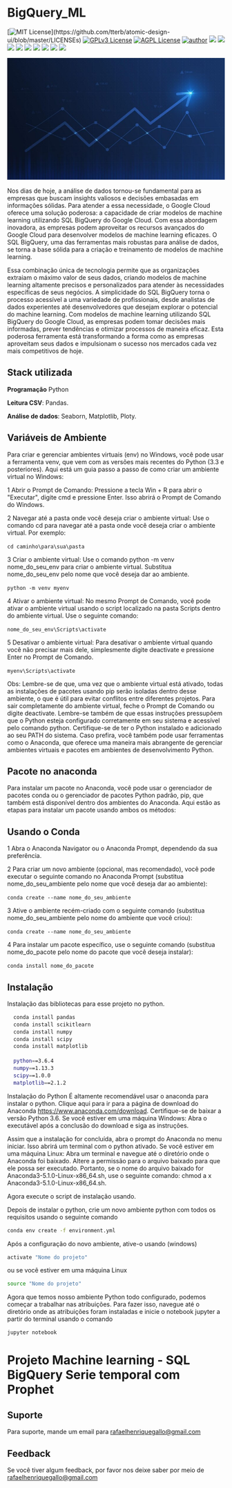 # BigQuery_ML

[![MIT License](https://img.shields.io/apm/l/atomic-design-ui.svg?)](https://github.com/tterb/atomic-design-ui/blob/master/LICENSEs)
[![GPLv3 License](https://img.shields.io/badge/License-GPL%20v3-yellow.svg)](https://opensource.org/licenses/)
[![AGPL License](https://img.shields.io/badge/license-AGPL-blue.svg)](http://www.gnu.org/licenses/agpl-3.0)
[![author](https://img.shields.io/badge/author-RafaelGallo-red.svg)](https://github.com/RafaelGallo?tab=repositories) 
[![](https://img.shields.io/badge/python-3.7+-blue.svg)](https://www.python.org/downloads/release/python-374/) 
[![](https://img.shields.io/badge/Tensorflow-orange.svg)](https://powerbi.microsoft.com/pt-br/)
[![](https://img.shields.io/badge/Pandas-blue.svg)](https://pandas.pydata.org/) 
[![](https://img.shields.io/badge/Matplotlib-blue.svg)](https://matplotlib.org/)
[![](https://img.shields.io/badge/Seaborn-green.svg)](https://seaborn.pydata.org/)
[![](https://img.shields.io/badge/Matplotlib-orange.svg)](https://scikit-learn.org/stable/) 
[![](https://img.shields.io/badge/Prophet-white.svg)](https://Prophet.org/)
[![](https://img.shields.io/badge/NeuralProphet-white.svg)](https://NeuralProphet.org/)
[![](https://img.shields.io/badge/ARIMA-gree.svg)](https://numpy.org/)

![Logo](https://github.com/RafaelGallo/BigQuery_ML/blob/main/imgs/asd.jpg)

Nos dias de hoje, a análise de dados tornou-se fundamental para as empresas que buscam insights valiosos e decisões embasadas em informações sólidas. Para atender a essa necessidade, o Google Cloud oferece uma solução poderosa: a capacidade de criar modelos de machine learning utilizando SQL BigQuery do Google Cloud. Com essa abordagem inovadora, as empresas podem aproveitar os recursos avançados do Google Cloud para desenvolver modelos de machine learning eficazes. O SQL BigQuery, uma das ferramentas mais robustas para análise de dados, se torna a base sólida para a criação e treinamento de modelos de machine learning. 

Essa combinação única de tecnologia permite que as organizações extraiam o máximo valor de seus dados, criando modelos de machine learning altamente precisos e personalizados para atender às necessidades específicas de seus negócios. A simplicidade do SQL BigQuery torna o processo acessível a uma variedade de profissionais, desde analistas de dados experientes até desenvolvedores que desejam explorar o potencial do machine learning. Com modelos de machine learning utilizando SQL BigQuery do Google Cloud, as empresas podem tomar decisões mais informadas, prever tendências e otimizar processos de maneira eficaz. Esta poderosa ferramenta está transformando a forma como as empresas aproveitam seus dados e impulsionam o sucesso nos mercados cada vez mais competitivos de hoje.

## Stack utilizada

**Programação** Python

**Leitura CSV**: Pandas.

**Análise de dados**: Seaborn, Matplotlib, Ploty.

## Variáveis de Ambiente

Para criar e gerenciar ambientes virtuais (env) no Windows, você pode usar a ferramenta venv, que vem com as versões mais recentes do Python (3.3 e posteriores). Aqui está um guia passo a passo de como criar um ambiente virtual no Windows:

1 Abrir o Prompt de Comando: Pressione a tecla Win + R para abrir o "Executar", digite cmd e pressione Enter. Isso abrirá o Prompt de Comando do Windows.

2 Navegar até a pasta onde você deseja criar o ambiente virtual: Use o comando cd para navegar até a pasta onde você deseja criar o ambiente virtual. Por exemplo:

`cd caminho\para\sua\pasta`

3 Criar o ambiente virtual: Use o comando python -m venv nome_do_seu_env para criar o ambiente virtual. Substitua nome_do_seu_env pelo nome que você deseja dar ao ambiente. 

`python -m venv myenv`

4 Ativar o ambiente virtual: No mesmo Prompt de Comando, você pode ativar o ambiente virtual usando o script localizado na pasta Scripts dentro do ambiente virtual. Use o seguinte comando:

`nome_do_seu_env\Scripts\activate`

5 Desativar o ambiente virtual: Para desativar o ambiente virtual quando você não precisar mais dele, simplesmente digite deactivate e pressione Enter no Prompt de Comando.

`myenv\Scripts\activate`

Obs: Lembre-se de que, uma vez que o ambiente virtual está ativado, todas as instalações de pacotes usando pip serão isoladas dentro desse ambiente, o que é útil para evitar conflitos entre diferentes projetos. Para sair completamente do ambiente virtual, feche o Prompt de Comando ou digite deactivate. Lembre-se também de que essas instruções pressupõem que o Python esteja configurado corretamente em seu sistema e acessível pelo comando python. Certifique-se de ter o Python instalado e adicionado ao seu PATH do sistema. Caso prefira, você também pode usar ferramentas como o Anaconda, que oferece uma maneira mais abrangente de gerenciar ambientes virtuais e pacotes em ambientes de desenvolvimento Python.

## Pacote no anaconda
Para instalar um pacote no Anaconda, você pode usar o gerenciador de pacotes conda ou o gerenciador de pacotes Python padrão, pip, que também está disponível dentro dos ambientes do Anaconda. Aqui estão as etapas para instalar um pacote usando ambos os métodos:

## Usando o Conda
1 Abra o Anaconda Navigator ou o Anaconda Prompt, dependendo da sua preferência.

2 Para criar um novo ambiente (opcional, mas recomendado), você pode executar o seguinte comando no Anaconda Prompt (substitua nome_do_seu_ambiente pelo nome que você deseja dar ao ambiente):

`conda create --name nome_do_seu_ambiente`

3 Ative o ambiente recém-criado com o seguinte comando (substitua nome_do_seu_ambiente pelo nome do ambiente que você criou):

`conda create --name nome_do_seu_ambiente`

4 Para instalar um pacote específico, use o seguinte comando (substitua nome_do_pacote pelo nome do pacote que você deseja instalar):

`conda install nome_do_pacote`


## Instalação
Instalação das bibliotecas para esse projeto no python.

```bash
  conda install pandas 
  conda install scikitlearn
  conda install numpy
  conda install scipy
  conda install matplotlib

  python==3.6.4
  numpy==1.13.3
  scipy==1.0.0
  matplotlib==2.1.2
```
Instalação do Python É altamente recomendável usar o anaconda para instalar o python. Clique aqui para ir para a página de download do Anaconda https://www.anaconda.com/download. Certifique-se de baixar a versão Python 3.6. Se você estiver em uma máquina Windows: Abra o executável após a conclusão do download e siga as instruções. 

Assim que a instalação for concluída, abra o prompt do Anaconda no menu iniciar. Isso abrirá um terminal com o python ativado. Se você estiver em uma máquina Linux: Abra um terminal e navegue até o diretório onde o Anaconda foi baixado. 
Altere a permissão para o arquivo baixado para que ele possa ser executado. Portanto, se o nome do arquivo baixado for Anaconda3-5.1.0-Linux-x86_64.sh, use o seguinte comando: chmod a x Anaconda3-5.1.0-Linux-x86_64.sh.

Agora execute o script de instalação usando.


Depois de instalar o python, crie um novo ambiente python com todos os requisitos usando o seguinte comando

```bash
conda env create -f environment.yml
```
Após a configuração do novo ambiente, ative-o usando (windows)
```bash
activate "Nome do projeto"
```
ou se você estiver em uma máquina Linux
```bash
source "Nome do projeto" 
```
Agora que temos nosso ambiente Python todo configurado, podemos começar a trabalhar nas atribuições. Para fazer isso, navegue até o diretório onde as atribuições foram instaladas e inicie o notebook jupyter a partir do terminal usando o comando
```bash
jupyter notebook
```

# Projeto Machine learning - SQL BigQuery Serie temporal com Prophet


## Suporte
Para suporte, mande um email para rafaelhenriquegallo@gmail.com


## Feedback
Se você tiver algum feedback, por favor nos deixe saber por meio de rafaelhenriquegallo@gmail.com
